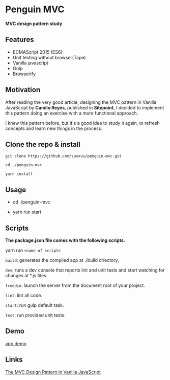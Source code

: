 # Penguin MVC

**MVC design pattern study**

## Features

* ECMAScript 2015 (ES6)
* Unit testing without browser(Tape)
* Vanilla javascript
* Gulp
* Browserify


## Motivation

After reading the very good article, designing the MVC pattern in Vanilla JavaScript by **Camilo Reyes**, published in **Sitepoint**, I decided to implement this pattern doing an exercise with a more functional approach.

I knew this pattern before, but it's a good idea to study it again, to refresh concepts and learn new things in the process.

## Clone the repo & install
```
git clone https://github.com/suxxus/penguin-mvc.git

cd ./penguin-mvc

yarn install
```

## Usage
* cd ./penguin-mvc

* yarn run start

## Scripts

**The package.json file comes with the following scripts.**

yarn run `<name of script>`

`build`: generates the compiled app at ./build directory.

`dev`: runs a dev console that reports lint and unit tests and start watching for changes at *.js files.

`freddie`: launch the server from the document root of your project.

`lint`: lint all code.

`start`: run gulp default task.

`test`: run provided unit tests.

## Demo
[app demo](https://mvc-penguin.herokuapp.com/)

## Links

[The MVC Design Pattern in Vanilla JavaScript](https://www.sitepoint.com/mvc-design-pattern-javascript/)

